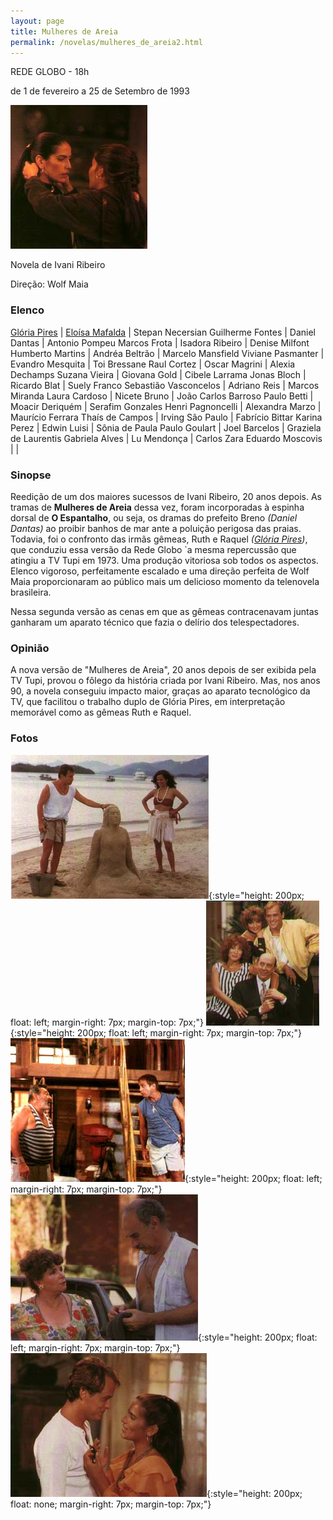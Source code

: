 ```yaml
---
layout: page
title: Mulheres de Areia
permalink: /novelas/mulheres_de_areia2.html
---
```


REDE GLOBO - 18h

de 1 de fevereiro a 25 de Setembro de 1993

![Mulheres de Areia](/novelas/img/mulheres_de_areia_glorias_pires.jpg)

Novela de Ivani Ribeiro

Direção: Wolf Maia

### Elenco

[Glória Pires](/novelas/gloria_pires.html) | [Eloísa Mafalda](/novelas/eloisa_mafalda.html) | Stepan Necersian
Guilherme Fontes | Daniel Dantas | Antonio Pompeu
Marcos Frota | Isadora Ribeiro | Denise Milfont
Humberto Martins | Andréa Beltrão | Marcelo Mansfield
Viviane Pasmanter | Evandro Mesquita | Toi Bressane
Raul Cortez | Oscar Magrini | Alexia Dechamps
Suzana Vieira | Giovana Gold | Cibele Larrama
Jonas Bloch | Ricardo Blat | Suely Franco
Sebastião Vasconcelos | Adriano Reis | Marcos Miranda
Laura Cardoso | Nicete Bruno | João Carlos Barroso
Paulo Betti | Moacir Deriquém | Serafim Gonzales
Henri Pagnoncelli | Alexandra Marzo | Maurício Ferrara
Thaís de Campos | Irving São Paulo | Fabrício Bittar
Karina Perez | Edwin Luisi | Sônia de Paula
Paulo Goulart | Joel Barcelos | Graziela de Laurentis
Gabriela Alves | Lu Mendonça | Carlos Zara
Eduardo Moscovis | |

### Sinopse

Reedição de um dos maiores sucessos de Ivani Ribeiro, 20 anos depois. As tramas de **Mulheres de Areia** dessa vez, foram incorporadas à espinha dorsal de **O Espantalho**, ou seja, os dramas do prefeito Breno *(Daniel Dantas)* ao proibir banhos de mar ante a poluição perigosa das praias. Todavia, foi o confronto das irmãs gêmeas, Ruth e Raquel *([Glória Pires](/novelas/gloria_pires.html))*, que conduziu essa versão da Rede Globo `a mesma repercussão que atingiu a TV Tupi em 1973. Uma produção vitoriosa sob todos os aspectos. Elenco vigoroso, perfeitamente escalado e uma direção perfeita de Wolf Maia proporcionaram ao público mais um delicioso momento da telenovela brasileira.

Nessa segunda versão as cenas em que as gêmeas contracenavam juntas ganharam um aparato técnico que fazia o delírio dos telespectadores.

### Opinião

A nova versão de "Mulheres de Areia", 20 anos depois de ser exibida pela TV Tupi, provou o fôlego da história criada por Ivani Ribeiro. Mas, nos anos 90, a novela conseguiu impacto maior, graças ao aparato tecnológico da TV, que facilitou o trabalho duplo de Glória Pires, em interpretação memorável como as gêmeas Ruth e Raquel.

### Fotos

![Tonho da Lua e sua Mulher de Areia](/novelas/img/mulheres_de_areia_m_frota_e_denise_milfont.jpg){:style="height: 200px; float: left; margin-right: 7px; margin-top: 7px;"}
![Família Assunção](/novelas/img/mulheres_de_areia_raul_suzana_viviane_m.jpg){:style="height: 200px; float: left; margin-right: 7px; margin-top: 7px;"}
![Seu Donato e Tonho da Lua](/novelas/img/mulheres_de_areia_paulo_goulart_e_marcos_f.jpg){:style="height: 200px; float: left; margin-right: 7px; margin-top: 7px;"}
![Eloísa Mafalda e Sebastião Vasconcelos](/novelas/img/mulheres_de_areia_eloisa_mafalda_e.jpg){:style="height: 200px; float: left; margin-right: 7px; margin-top: 7px;"}
![Marcos e Raquel](/novelas/img/mulheres_de_areia_guilerme_fontes_e_g_pires.jpg){:style="height: 200px; float: none; margin-right: 7px; margin-top: 7px;"}

